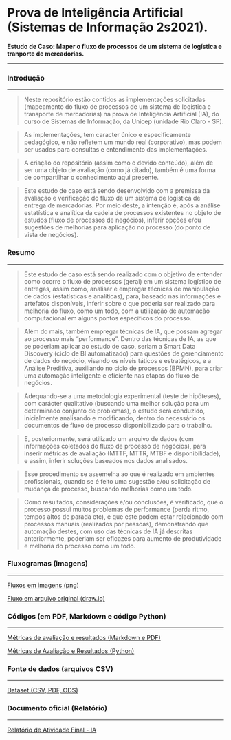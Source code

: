 # Prova de Inteligência Artificial (Sistemas de Informação 2s2021).

**Estudo de Caso: Maper o fluxo de processos de um sistema de logística e tranporte de mercadorias.**

--------------------------------

### Introdução

------

> Neste repositório estão contidos as implementações solicitadas (mapeamento do fluxo de processos de um sistema de logística e transporte de mercadorias) na prova de Inteligência Artificial (IA), do curso de Sistemas de Informação, da Unicep (unidade Rio Claro - SP).

> As implementações, tem caracter único e especificamente pedagógico, e não refletem um mundo real (corporativo), mas podem ser usados para consultas e entendimento das implementações.

> A criação do repositório (assim como o devido conteúdo), além de ser uma objeto de avaliação (como já citado), também é uma forma de compartilhar o conhecimento aqui presente.

> Este estudo de caso está sendo desenvolvido com a premissa da avaliação e verificação do fluxo de um sistema de logística de entrega de mercadorias. Por meio deste, a intenção é, após a análise estatística e analítica da cadeia de processos existentes no objeto de estudos (fluxo de processos de negócios), inferir
opções e/ou sugestões de melhorias para aplicação no processo (do ponto de vista de negócios).



### Resumo

------

> Este estudo de caso está sendo realizado com o objetivo de entender como ocorre o fluxo de processos (geral) em um sistema logístico de entregas, assim como, analisar e empregar técnicas de manipulação de dados (estatísticas e analíticas), para, baseado nas informações e artefatos disponíveis, inferir sobre o que poderia ser realizado para melhoria do fluxo, como um todo, com a utilização de automação computacional em alguns pontos específicos do processo. 

> Além do mais, também empregar técnicas de IA, que possam agregar ao processo mais “performance”. Dentro das técnicas de IA, as que se poderiam aplicar ao estudo de caso, seriam a Smart Data Discovery (ciclo de BI automatizado) para questões de gerenciamento de dados do negócio, visando os níveis táticos e estratégicos, e a Análise Preditiva, auxiliando no ciclo de processos (BPMN), para criar uma automação inteligente e eficiente nas etapas do fluxo de negócios.

> Adequando-se a uma metodologia experimental (teste de hipóteses), com carácter qualitativo (buscando uma melhor solução para um determinado conjunto de problemas), o estudo será conduzido, inicialmente analisando e modificando, dentro do necessário os documentos de fluxo de processo disponibilizado para o trabalho.

> E, posteriormente, será utilizado um arquivo de dados (com informações coletados do fluxo de processo de negócios), para inserir métricas de avaliação (MTTF, MTTR, MTBF e disponibilidade), e assim, inferir soluções baseados nos dados analisados.

> Esse procedimento se assemelha ao que é realizado em ambientes profissionais, quando se é feito uma sugestão e/ou solicitação de mudança de processo, buscando melhorias como um todo.

> Como resultados, considerações e/ou conclusões, é verificado, que o processo possui muitos problemas de performance (perda ritmo, tempos altos de parada etc), e que este podem estar relacionado com processos manuais (realizados por pessoas), demonstrando que automação destes, com uso das técnicas de IA já descritas anteriormente, poderiam ser eficazes para aumento de produtividade e melhoria do processo como um todo.



### Fluxogramas (imagens)

------

[Fluxos em imagens (png)](./Images/)

[Fluxo em arquivo original (draw.io)](./Flowcharts/)



### Códigos (em PDF, Markdown e código Python)

------

[Métricas de avaliação e resultados (Markdown e PDF)](./Documents/)

[Métricas de Avaliação e Resultados (Python)](./Spreadsheets/)

### Fonte de dados (arquivos CSV)

------

[Dataset (CSV, PDF, ODS)](./Database/)

### Documento oficial (Relatório)

------

[Relatório de Atividade  Final - IA](./Documents/Relatorio_Atividade_Prova1_IA-Final.pdf)
